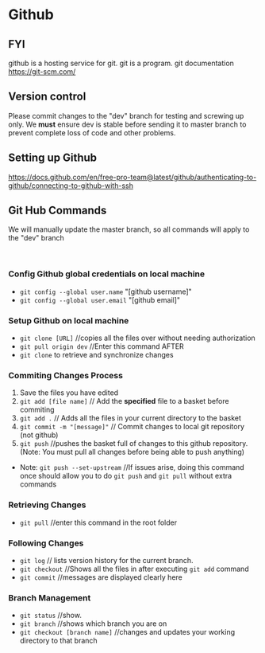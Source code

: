 # Github

## FYI 
github is a hosting service for git.
git is a program.
git documentation <https://git-scm.com/>

## Version control

Please commit changes to the "dev" branch for testing and screwing up only.
We **must** ensure dev is stable before sending it to master branch to prevent complete loss of code and other problems.

## Setting up Github

https://docs.github.com/en/free-pro-team@latest/github/authenticating-to-github/connecting-to-github-with-ssh

## Git Hub Commands

We will manually update the master branch, so all commands will apply to the "dev" branch

<br>

### Config Github global credentials on local machine

- `git config --global user.name` "[github username]"
- `git config --global user.email` "[github email]"
 
### Setup Github on local machine
 
- `git clone [URL]` //copies all the files over without needing authorization
- `git pull origin dev` //Enter this command AFTER
- `git clone` to retrieve and synchronize changes

### Commiting Changes Process

1. Save the files you have edited
2. `git add [file name]` // Add the **specified** file to a basket before commiting
3. `git add .` // Adds all the files in your current directory to the basket
4. `git commit -m "[message]"` // Commit changes to local git repository (not github)
5. `git push` //pushes the basket full of changes to this github repository. (Note: You must pull all changes before being able to push anything)

- Note: `git push --set-upstream` //If issues arise, doing this command once should allow you to do `git push` and `git pull` without extra commands

### Retrieving Changes

- `git pull` //enter this command in the root folder

### Following Changes
 
- `git log` // lists version history for the current branch.
- `git checkout` //Shows all the files in after executing `git add` command
- `git commit` //messages are displayed clearly here

### Branch Management

- `git status` //show.
- `git branch` //shows which branch you are on
- `git checkout [branch name]` //changes and updates your working directory to that branch
